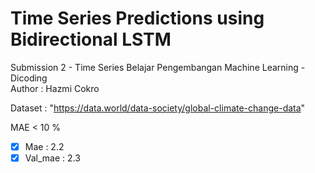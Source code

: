 # Time Series Predictions using Bidirectional LSTM
Submission 2 - Time Series Belajar Pengembangan Machine Learning - Dicoding \
Author : Hazmi Cokro

Dataset : "https://data.world/data-society/global-climate-change-data"

MAE < 10 %
- [x] Mae     : 2.2 
- [x] Val_mae : 2.3
